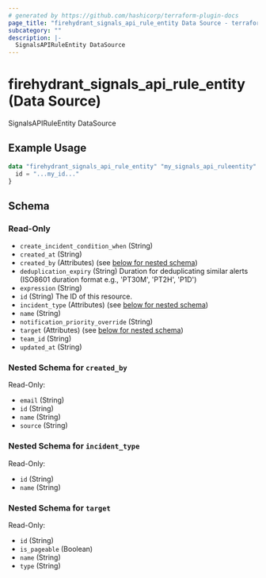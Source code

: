 ```yaml
---
# generated by https://github.com/hashicorp/terraform-plugin-docs
page_title: "firehydrant_signals_api_rule_entity Data Source - terraform-provider-firehydrant"
subcategory: ""
description: |-
  SignalsAPIRuleEntity DataSource
---
```


# firehydrant_signals_api_rule_entity (Data Source)

SignalsAPIRuleEntity DataSource

## Example Usage

```terraform
data "firehydrant_signals_api_rule_entity" "my_signals_api_ruleentity" {
  id = "...my_id..."
}
```

<!-- schema generated by tfplugindocs -->
## Schema

### Read-Only

- `create_incident_condition_when` (String)
- `created_at` (String)
- `created_by` (Attributes) (see [below for nested schema](#nestedatt--created_by))
- `deduplication_expiry` (String) Duration for deduplicating similar alerts (ISO8601 duration format e.g., 'PT30M', 'PT2H', 'P1D')
- `expression` (String)
- `id` (String) The ID of this resource.
- `incident_type` (Attributes) (see [below for nested schema](#nestedatt--incident_type))
- `name` (String)
- `notification_priority_override` (String)
- `target` (Attributes) (see [below for nested schema](#nestedatt--target))
- `team_id` (String)
- `updated_at` (String)

<a id="nestedatt--created_by"></a>
### Nested Schema for `created_by`

Read-Only:

- `email` (String)
- `id` (String)
- `name` (String)
- `source` (String)


<a id="nestedatt--incident_type"></a>
### Nested Schema for `incident_type`

Read-Only:

- `id` (String)
- `name` (String)


<a id="nestedatt--target"></a>
### Nested Schema for `target`

Read-Only:

- `id` (String)
- `is_pageable` (Boolean)
- `name` (String)
- `type` (String)
